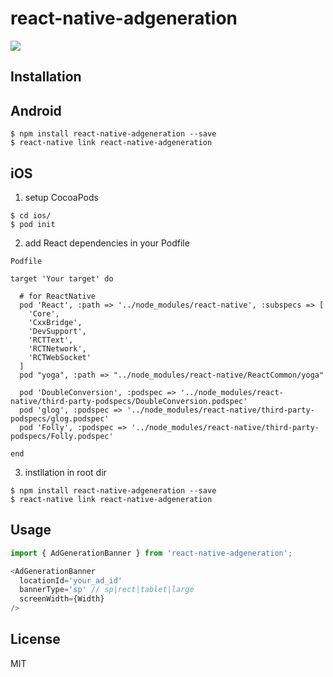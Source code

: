 # react-native-adgeneration
![](https://badge.fury.io/js/react-native-adgeneration.svg)

## Installation
## Android
```
$ npm install react-native-adgeneration --save
$ react-native link react-native-adgeneration
```

## iOS
1. setup CocoaPods
```
$ cd ios/
$ pod init
```

2. add React dependencies in your Podfile

`Podfile`
```
target 'Your target' do

  # for ReactNative
  pod 'React', :path => '../node_modules/react-native', :subspecs => [
    'Core',
    'CxxBridge',
    'DevSupport',
    'RCTText',
    'RCTNetwork',
    'RCTWebSocket'
  ]
  pod "yoga", :path => "../node_modules/react-native/ReactCommon/yoga"

  pod 'DoubleConversion', :podspec => '../node_modules/react-native/third-party-podspecs/DoubleConversion.podspec'
  pod 'glog', :podspec => '../node_modules/react-native/third-party-podspecs/glog.podspec'
  pod 'Folly', :podspec => '../node_modules/react-native/third-party-podspecs/Folly.podspec'

end
```

3. instllation in root dir
```
$ npm install react-native-adgeneration --save
$ react-native link react-native-adgeneration
```

## Usage
```javascript
import { AdGenerationBanner } from 'react-native-adgeneration';

<AdGenerationBanner
  locationId='your_ad_id'
  bannerType='sp' // sp|rect|tablet|large
  screenWidth={Width}
/>
```

## License
MIT
  
